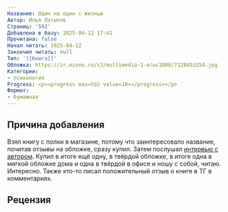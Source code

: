 ```yaml
---
Название: Один на один с жизнью
Автор: Илья Латыпов
Страниц: '592'
Добавлена в базу: 2025-04-12 17:41
Прочитана: false
Начал читать: 2025-04-12
Закончил читать: null
Тип: '[[Книга]]'
Обложка: https://ir.ozone.ru/s3/multimedia-1-e/wc1000/7128453254.jpg
Категории:
- психология
Progress: <p><progress max=592 value=18></progress></p>
Формат:
- бумажная
---
```

## Причина добавления

Взял книгу с полки в магазине, потому что заинтересовало название, почитав отзывы на обложке, сразу купил. Затем послушал [интервью с автором](https://www.youtube.com/watch?v=g0fm-FZvzYc). Купил в итоге ещё одну, в твёрдой обложке, в итоге одна в мягкой обложке дома и одна в твёрдой в офисе и ношу с собой, читаю. Интересно. Также кто-то писал положительный отзыв о книге в ТГ в комментариях.

## Рецензия